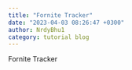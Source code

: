 ```yaml
---
title: "Fornite Tracker"
date: "2023-04-03 08:26:47 +0300"
author: NrdyBhu1
category: tutorial blog
---
```

Fornite Tracker
